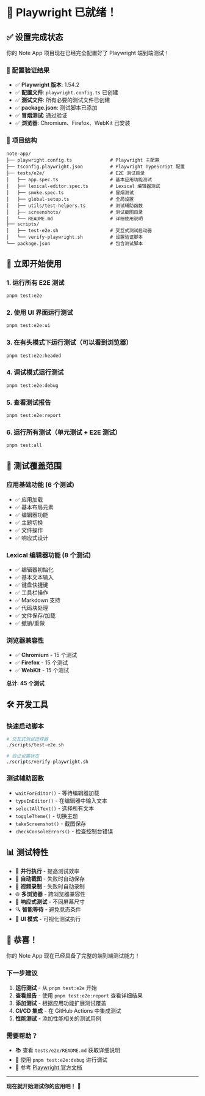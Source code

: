# 🎉 Playwright 已就绪！

## ✅ 设置完成状态

你的 Note App 项目现在已经完全配置好了 Playwright 端到端测试！

### 🔧 配置验证结果

- ✅ **Playwright 版本**: 1.54.2
- ✅ **配置文件**: `playwright.config.ts` 已创建
- ✅ **测试文件**: 所有必要的测试文件已创建
- ✅ **package.json**: 测试脚本已添加
- ✅ **冒烟测试**: 通过验证
- ✅ **浏览器**: Chromium、Firefox、WebKit 已安装

### 📁 项目结构

```
note-app/
├── playwright.config.ts              # Playwright 主配置
├── tsconfig.playwright.json          # Playwright TypeScript 配置
├── tests/e2e/                        # E2E 测试目录
│   ├── app.spec.ts                   # 基本应用功能测试
│   ├── lexical-editor.spec.ts        # Lexical 编辑器测试
│   ├── smoke.spec.ts                 # 冒烟测试
│   ├── global-setup.ts               # 全局设置
│   ├── utils/test-helpers.ts         # 测试辅助函数
│   ├── screenshots/                  # 测试截图目录
│   └── README.md                     # 详细使用说明
├── scripts/
│   ├── test-e2e.sh                   # 交互式测试启动器
│   └── verify-playwright.sh          # 设置验证脚本
└── package.json                      # 包含测试脚本
```

## 🚀 立即开始使用

### 1. 运行所有 E2E 测试

```bash
pnpm test:e2e
```

### 2. 使用 UI 界面运行测试

```bash
pnpm test:e2e:ui
```

### 3. 在有头模式下运行测试（可以看到浏览器）

```bash
pnpm test:e2e:headed
```

### 4. 调试模式运行测试

```bash
pnpm test:e2e:debug
```

### 5. 查看测试报告

```bash
pnpm test:e2e:report
```

### 6. 运行所有测试（单元测试 + E2E 测试）

```bash
pnpm test:all
```

## 🎯 测试覆盖范围

### 应用基础功能 (6 个测试)
- ✅ 应用加载
- ✅ 基本布局元素
- ✅ 编辑器功能
- ✅ 主题切换
- ✅ 文件操作
- ✅ 响应式设计

### Lexical 编辑器功能 (8 个测试)
- ✅ 编辑器初始化
- ✅ 基本文本输入
- ✅ 键盘快捷键
- ✅ 工具栏操作
- ✅ Markdown 支持
- ✅ 代码块处理
- ✅ 文件保存/加载
- ✅ 撤销/重做

### 浏览器兼容性
- ✅ **Chromium** - 15 个测试
- ✅ **Firefox** - 15 个测试  
- ✅ **WebKit** - 15 个测试

**总计: 45 个测试**

## 🛠️ 开发工具

### 快速启动脚本

```bash
# 交互式测试选择器
./scripts/test-e2e.sh

# 验证设置状态
./scripts/verify-playwright.sh
```

### 测试辅助函数

- `waitForEditor()` - 等待编辑器加载
- `typeInEditor()` - 在编辑器中输入文本
- `selectAllText()` - 选择所有文本
- `toggleTheme()` - 切换主题
- `takeScreenshot()` - 截图保存
- `checkConsoleErrors()` - 检查控制台错误

## 📊 测试特性

- 🔄 **并行执行** - 提高测试效率
- 📸 **自动截图** - 失败时自动保存
- 🎥 **视频录制** - 失败时自动录制
- 🌐 **多浏览器** - 跨浏览器兼容性
- 📱 **响应式测试** - 不同屏幕尺寸
- 🔍 **智能等待** - 避免竞态条件
- 🎨 **UI 模式** - 可视化测试执行

## 🎊 恭喜！

你的 Note App 现在已经具备了完整的端到端测试能力！

### 下一步建议

1. **运行测试** - 从 `pnpm test:e2e` 开始
2. **查看报告** - 使用 `pnpm test:e2e:report` 查看详细结果
3. **添加测试** - 根据应用功能扩展测试覆盖
4. **CI/CD 集成** - 在 GitHub Actions 中集成测试
5. **性能测试** - 添加性能相关的测试用例

### 需要帮助？

- 📚 查看 `tests/e2e/README.md` 获取详细说明
- 🐛 使用 `pnpm test:e2e:debug` 进行调试
- 📖 参考 [Playwright 官方文档](https://playwright.dev/)

---

**现在就开始测试你的应用吧！** 🚀
